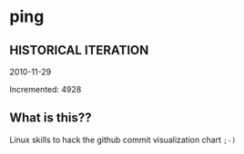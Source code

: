 # ping

## HISTORICAL ITERATION
2010-11-29

Incremented: 4928

## What is this?? 
Linux skills to hack the github commit visualization chart `;-)`
